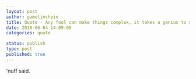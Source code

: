 ```yaml
---
layout: post
author: gamelinchpin
title: Quote - Any fool can make things complex, it takes a genius to make things simple.
date: 2010-06-04 14:09:00
categories: quote

status: publish
type: post
published: true
---
```

'nuff said.

